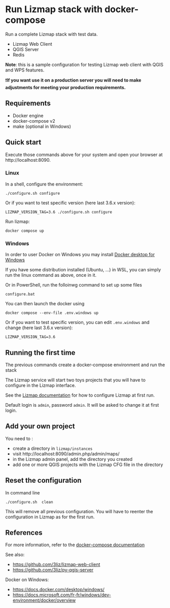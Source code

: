 # Run Lizmap stack with docker-compose

Run a complete Lizmap stack with test data. 

- Lizmap Web Client
- QGIS Server
- Redis

**Note**: this is a sample configuration for testing Lizmap web client with QGIS and WPS features.

❗**If you want use it on a production server you will need to make adjustments for meeting 
your production requirements.**

## Requirements

- Docker engine
- docker-compose v2 
- make (optional in Windows)

## Quick start

Execute those commands above for your system and open your browser at http://localhost:8090.

### Linux

In a shell, configure the environment:
```
./configure.sh configure
```
Or if you want to test specific version (here last 3.6.x version):
```
LIZMAP_VERSION_TAG=3.6 ./configure.sh configure
```

Run lizmap:
```
docker compose up
```

### Windows

In order to user Docker on Windows you may install [Docker desktop for Windows](https://docs.docker.com/desktop/windows/install/)


If you have some distribution installed (Ubuntu, ...) in WSL, you can simply run the linux command as above, once in it.

Or in PowerShell, run the folloinwg command to set up some files
``` 
configure.bat
``` 
You can then launch the docker using
``` 
docker compose --env-file .env.windows up
```
Or if you want to test specific version, you can edit `.env.windows` and change (here last 3.6.x version):

```
LIZMAP_VERSION_TAG=3.6
```

## Running the first time

The previous commands create a docker-compose environment and run the stack

The Lizmap service will start two toys projects that you will have to configure in the Lizmap
interface.

See the [Lizmap documentation](https://docs.lizmap.com) for how to configure Lizmap at first run.

Default login is `admin`, password `admin`. It will be asked to change it at first login.

## Add your own project

You need to :
* create a directory in `lizmap/instances`
* visit http://localhost:8090/admin.php/admin/maps/
* in the Lizmap admin panel, add the directory you created
* add one or more QGIS projects with the Lizmap CFG file in the directory

## Reset the configuration

In command line

```
./configure.sh  clean 
```

This will remove all previous configuration. You will have to reenter the configuration in Lizmap
as for the first run.

## References

For more information, refer to the [docker-compose documentation](https://docs.docker.com/compose/)

See also:

- https://github.com/3liz/lizmap-web-client
- https://github.com/3liz/py-qgis-server

Docker on Windows:

- https://docs.docker.com/desktop/windows/
- https://docs.microsoft.com/fr-fr/windows/dev-environment/docker/overview
